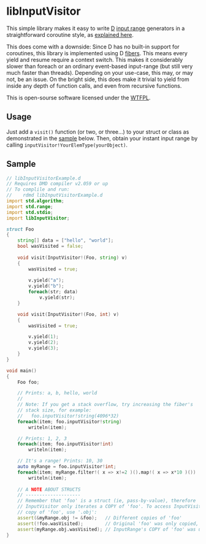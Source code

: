 ﻿libInputVisitor
===============

This simple library makes it easy to write [D](http://dlang.org) [input range](http://dlang.org/phobos/std_range.html) generators in a straightforward coroutine style, as [explained here](http://semitwist.com/articles/article/view/combine-coroutines-and-input-ranges-for-dead-simple-d-iteration).

This does come with a downside: Since D has no built-in support for coroutines, this library is implemented using D [fibers](http://dlang.org/phobos/core_thread.html#Fiber). This means every yield and resume require a context switch. This makes it considerably slower than foreach or an ordinary event-based input-range (but still very much faster than threads). Depending on your use-case, this may, or may not, be an issue. On the bright side, this does make it trivial to yield from inside any depth of function calls, and even from recursive functions.

This is open-sourse software licensed under the [WTFPL](http://sam.zoy.org/wtfpl/).

Usage
-----
Just add a ```visit()``` function (or two, or three...) to your struct or class as demonstrated in the [sample](https://github.com/Abscissa/libInputVisitor/blob/master/libInputVisitorExample.d) below. Then, obtain your instant input range by calling ```inputVisitor!YourElemType(yourObject)```.

Sample
------
```d
// libInputVisitorExample.d
// Requires DMD compiler v2.059 or up
// To complile and run:
//    rdmd libInputVisitorExample.d
import std.algorithm;
import std.range;
import std.stdio;
import libInputVisitor;

struct Foo
{
	string[] data = ["hello", "world"];
	bool wasVisited = false;
	
	void visit(InputVisitor!(Foo, string) v)
	{
		wasVisited = true;
		
		v.yield("a");
		v.yield("b");
		foreach(str; data)
			v.yield(str);
	}

	void visit(InputVisitor!(Foo, int) v)
	{
		wasVisited = true;

		v.yield(1);
		v.yield(2);
		v.yield(3);
	}
}

void main()
{
	Foo foo;

	// Prints: a, b, hello, world
	//
	// Note: If you get a stack overflow, try increasing the fiber's
	// stack size, for example:
	//   foo.inputVisitor!string(4096*32)
	foreach(item; foo.inputVisitor!string)
		writeln(item);

	// Prints: 1, 2, 3
	foreach(item; foo.inputVisitor!int)
		writeln(item);

	// It's a range! Prints: 10, 30
	auto myRange = foo.inputVisitor!int;
	foreach(item; myRange.filter!( x => x!=2 )().map!( x => x*10 )())
		writeln(item);
	
	// A NOTE ABOUT STRUCTS
	// --------------------
	// Remember that 'foo' is a struct (ie, pass-by-value), therefore
	// InputVisitor only iterates a COPY of 'foo'. To access InputVisitor's
	// copy of 'foo', use '.obj':
	assert(&myRange.obj != &foo);   // Different copies of 'foo'
	assert(!foo.wasVisited);        // Original 'foo' was only copied, never used.
	assert(myRange.obj.wasVisited); // InputRange's COPY of 'foo' was used.
}
```
